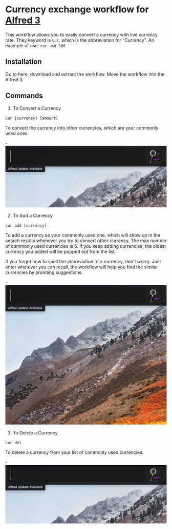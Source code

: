 # Currency exchange workflow for [Alfred 3](https://www.alfredapp.com)
This workflow allows you to easily convert a currency with live currency rate. They keyword is `cur`, which is the abbreviation for "Currency". An example of use: ```cur usd 100```

## Installation

Go to here, download and extract the workflow. Move the workflow into the Alfred 3.

## Commands

1. To Convert a Currency
```
cur [currency] [amount]
```

To convert the currency into other currencies, which are your commonly used ones.

-![inline](./assets/converting.gif)


2. To Add a Currency
```
cur add [currency]
```

To add a currency as your commonly used one, which will show up in the search results whenever you try to convert other currency. The max number of commonly used currencies is 6. If you keep adding currencies, the oldest currency you added will be popped out from the list.

If you forget how to spell the abbreviation of a currency, don't worry. Just enter whatever you can recall, the workflow will help you find the similar currencies by promting suggestions.

-![inline](./assets/adding.gif)


3. To Delete a Currency
```
cur del
```

To delete a currency from your list of commonly used currencies.

-![inline](./assets/deleting.gif)
